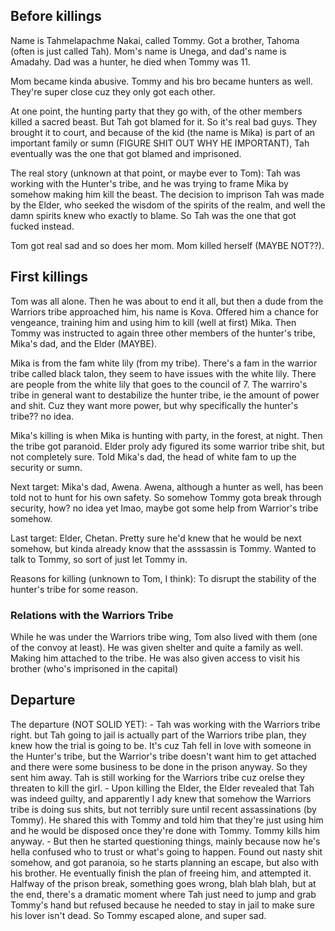 ## Before killings

Name is Tahmelapachme Nakai, called Tommy. Got a brother, Tahoma (often is just called Tah). Mom's name is Unega, and dad's name is Amadahy. Dad was a hunter, he died when Tommy was 11. 

Mom became kinda abusive. Tommy and his bro became hunters as well. They're super close cuz they only got each other.

At one point, the hunting party that they go with, of the other members killed a sacred beast. But Tah got blamed for it. So it's real bad guys. They brought it to court, and because of the kid (the name is Mika) is part of an important family or sumn (FIGURE SHIT OUT WHY HE IMPORTANT), Tah eventually was the one that got blamed and imprisoned.

The real story (unknown at that point, or maybe ever to Tom): Tah was working with the Hunter's tribe, and he was trying to frame Mika by somehow making him kill the beast. The decision to imprison Tah was made by the Elder, who seeked the wisdom of the spirits of the realm, and well the damn spirits knew who exactly to blame. So Tah was the one that got fucked instead.

Tom got real sad and so does her mom. Mom killed herself (MAYBE NOT??). 

## First killings

Tom was all alone. Then he was about to end it all, but then a dude from the Warriors tribe approached him, his name is Kova. Offered him a chance for vengeance, training him and using him to kill (well at first) Mika. Then Tommy was instructed to again three other members of the hunter's tribe, Mika's dad, and the Elder (MAYBE).

Mika is from the fam white lily (from my tribe). There's a fam in the warrior tribe called black talon, they seem to have issues with the white lily. There are people from the white lily that goes to the council of 7. The warriro's tribe in general want to destabilize the hunter tribe, ie the amount of power and shit. Cuz they want more power, but why specifically the hunter's tribe?? no idea.

Mika's killing is when Mika is hunting with party, in the forest, at night. Then the tribe got paranoid. Elder proly ady figured its some warrior tribe shit, but not completely sure. Told Mika's dad, the head of white fam to up the security or sumn.

Next target: Mika's dad, Awena. Awena, although a hunter as well, has been told not to hunt for his own safety. So somehow Tommy gota break through security, how? no idea yet lmao, maybe got some help from Warrior's tribe somehow.

Last target: Elder, Chetan. Pretty sure he'd knew that he would be next somehow, but kinda already know that the asssassin is Tommy. Wanted to talk to Tommy, so sort of just let Tommy in.

Reasons for killing (unknown to Tom, I think): To disrupt the stability of the hunter's tribe for some reason.

### Relations with the Warriors Tribe

While he was under the Warriors tribe wing, Tom also lived with them (one of the convoy at least). He was given shelter and quite a family as well. Making him attached to the tribe. He was also given access to visit his brother (who's imprisoned in the capital)
## Departure

The departure (NOT SOLID YET):
	- Tah was working with the Warriors tribe right. but Tah going to jail is actually part of the Warriors tribe plan, they knew how the trial is going to be. It's cuz Tah fell in love with someone in the Hunter's tribe, but the Warrior's tribe doesn't want him to get attached and there were some business to be done in the prison anyway. So they sent him away. Tah is still working for the Warriors tribe cuz orelse they threaten to kill the girl.
	- Upon killing the Elder, the Elder revealed that Tah was indeed guilty, and apparently I ady knew that somehow the Warriors tribe is doing sus shits, but not terribly sure until recent assassinations (by Tommy). He shared this with Tommy and told him that they're just using him and he would be disposed once they're done with Tommy. Tommy kills him anyway. 
	- But then he started questioning things, mainly because now he's hella confused who to trust or what's going to happen. Found out nasty shit somehow, and got paranoia, so he starts planning an escape, but also with his brother. He eventually finish the plan of freeing him, and attempted it. Halfway of the prison break, something goes wrong, blah blah blah, but at the end, there's a dramatic moment where Tah just need to jump and grab Tommy's hand but refused because he needed to stay in jail to make sure his lover isn't dead. So Tommy escaped alone, and super sad.